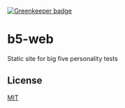 [![Greenkeeper badge](https://badges.greenkeeper.io/zrrrzzt/b5-web.svg)](https://greenkeeper.io/)

# b5-web

Static site for big five personality tests

## License
[MIT](LICENSE)
